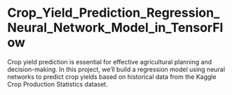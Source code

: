 # Crop_Yield_Prediction_Regression_Neural_Network_Model_in_TensorFlow
Crop yield prediction is essential for effective agricultural planning and decision-making. In this project, we’ll build a regression model using neural networks to predict crop yields based on historical data from the Kaggle Crop Production Statistics dataset.
